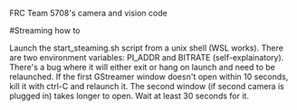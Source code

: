 FRC Team 5708's camera and vision code

#Streaming how to

Launch the start_steaming.sh script from a unix shell (WSL works). 
There are two environment variables: PI_ADDR and BITRATE (self-explainatory).
There's a bug where it will either exit or hang on launch and need to be relaunched.
If the first GStreamer window doesn't open within 10 seconds, kill it with ctrl-C and relaunch it.
The second window (if second camera is plugged in) takes longer to open. Wait at least 30 seconds for it.